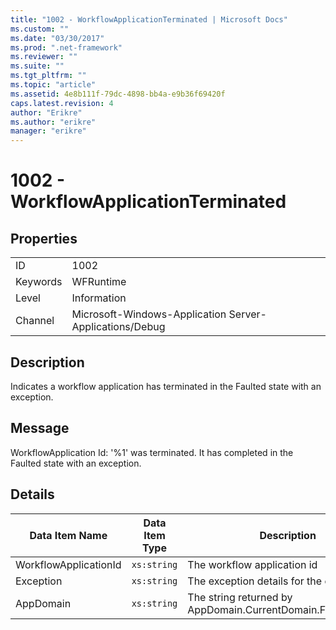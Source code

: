 ```yaml
---
title: "1002 - WorkflowApplicationTerminated | Microsoft Docs"
ms.custom: ""
ms.date: "03/30/2017"
ms.prod: ".net-framework"
ms.reviewer: ""
ms.suite: ""
ms.tgt_pltfrm: ""
ms.topic: "article"
ms.assetid: 4e8b111f-79dc-4898-bb4a-e9b36f69420f
caps.latest.revision: 4
author: "Erikre"
ms.author: "erikre"
manager: "erikre"
---
```

# 1002 - WorkflowApplicationTerminated
## Properties  
  
|||  
|-|-|  
|ID|1002|  
|Keywords|WFRuntime|  
|Level|Information|  
|Channel|Microsoft-Windows-Application Server-Applications/Debug|  
  
## Description  
 Indicates a workflow application has terminated in the Faulted state with an exception.  
  
## Message  
 WorkflowApplication Id: '%1' was terminated. It has completed in the Faulted state with an exception.  
  
## Details  
  
|Data Item Name|Data Item Type|Description|  
|--------------------|--------------------|-----------------|  
|WorkflowApplicationId|`xs:string`|The workflow application id|  
|Exception|`xs:string`|The exception details for the exception|  
|AppDomain|`xs:string`|The string returned by AppDomain.CurrentDomain.FriendlyName.|